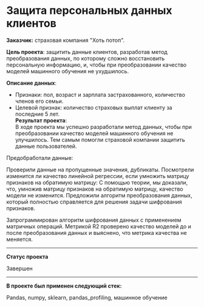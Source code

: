 # Защита персональных данных клиентов 


**Заказчик:** страховая компания "Хоть потоп".

**Цель проекта**: защитить данные клиентов, разработав метод преобразования данных, по которому сложно восстановить персональную информацию, и, чтобы при преобразовании качество моделей машинного обучения не ухудшилось.

**Описание данных**:
- Признаки: пол, возраст и зарплата застрахованного, количество членов его семьи.
- Целевой признак: количество страховых выплат клиенту за последние 5 лет.  
**Результат проекта**:  
В ходе проекта мы успешно разработали метод данных, чтобы при преобразовании качество моделей машинного обучения не улучшилось. Тем самым помогли страховой компании защитить данные пользователей.

Предобработали данные:

Проверили данные на пропущенные значения, дубликаты. 
Посмотрели изменится ли качество линейной регрессии, если умножить матрицу признаков на обратимую матрицу:
С помощью теории, мы доказали, что, умножив матрицу признаков на обратимую матрицу, качество модели не изменится.
Предложили алгоритм преобразования данных, который полностью справляется для решения задачи шифрования признаков.

Запрограммирован алгоритм шифрования данных с применением матричных операций. Метрикой R2 проверено качество моделей до и после преобразования данных и выяснено, что метрика качества не меняется.
***
**Статус проекта**

Завершен
***

**В проекте был применен следующий стек:**

Pandas, numpy, sklearn,  pandas_profiling, машинное обучение

